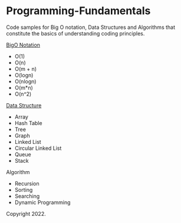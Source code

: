# Programming-Fundamentals
Code samples for Big O notation, Data Structures and Algorithms that constitute the basics of understanding coding principles.

[BigO Notation](https://github.com/faisalkhan91/Programming-Fundamentals/tree/main/Big%20O%20Notation)
- O(1)
- O(n)
- O(m + n)
- O(logn)
- O(nlogn)
- O(m*n)
- O(n^2)

[Data Structure](https://github.com/faisalkhan91/Programming-Fundamentals/tree/main/Data%20Structures)
- Array
- Hash Table
- Tree
- Graph
- Linked List
 - Circular Linked List
- Queue
- Stack

Algorithm
- Recursion
- Sorting
- Searching
- Dynamic Programming

Copyright 2022.
